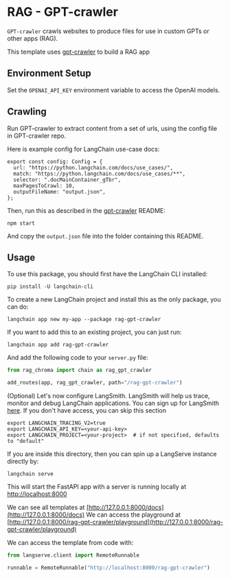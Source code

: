 
# RAG - GPT-crawler

`GPT-crawler` crawls websites to produce files for use in custom GPTs or other apps (RAG).

This template uses [gpt-crawler](https://github.com/BuilderIO/gpt-crawler) to build a RAG app

## Environment Setup

Set the `OPENAI_API_KEY` environment variable to access the OpenAI models.

## Crawling

Run GPT-crawler to extract content from a set of urls, using the config file in GPT-crawler repo.

Here is example config for LangChain use-case docs:

```
export const config: Config = {
  url: "https://python.langchain.com/docs/use_cases/",
  match: "https://python.langchain.com/docs/use_cases/**",
  selector: ".docMainContainer_gTbr",
  maxPagesToCrawl: 10,
  outputFileName: "output.json",
};
```

Then, run this as described in the [gpt-crawler](https://github.com/BuilderIO/gpt-crawler) README:

```
npm start
```

And copy the `output.json` file into the folder containing this README.

## Usage

To use this package, you should first have the LangChain CLI installed:

```shell
pip install -U langchain-cli
```

To create a new LangChain project and install this as the only package, you can do:

```shell
langchain app new my-app --package rag-gpt-crawler
```

If you want to add this to an existing project, you can just run:

```shell
langchain app add rag-gpt-crawler
```

And add the following code to your `server.py` file:
```python
from rag_chroma import chain as rag_gpt_crawler

add_routes(app, rag_gpt_crawler, path="/rag-gpt-crawler")
```

(Optional) Let's now configure LangSmith. 
LangSmith will help us trace, monitor and debug LangChain applications. 
You can sign up for LangSmith [here](https://smith.langchain.com/). 
If you don't have access, you can skip this section

```shell
export LANGCHAIN_TRACING_V2=true
export LANGCHAIN_API_KEY=<your-api-key>
export LANGCHAIN_PROJECT=<your-project>  # if not specified, defaults to "default"
```

If you are inside this directory, then you can spin up a LangServe instance directly by:

```shell
langchain serve
```

This will start the FastAPI app with a server is running locally at 
[http://localhost:8000](http://localhost:8000)

We can see all templates at [http://127.0.0.1:8000/docs](http://127.0.0.1:8000/docs)
We can access the playground at [http://127.0.0.1:8000/rag-gpt-crawler/playground](http://127.0.0.1:8000/rag-gpt-crawler/playground)  

We can access the template from code with:

```python
from langserve.client import RemoteRunnable

runnable = RemoteRunnable("http://localhost:8000/rag-gpt-crawler")
```